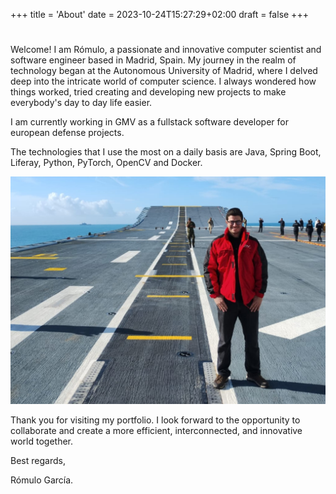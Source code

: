 +++
title = 'About'
date = 2023-10-24T15:27:29+02:00
draft = false
+++
#

Welcome! I am Rómulo, a passionate and innovative computer scientist and software engineer based in Madrid, Spain. My journey in the realm of technology began at the Autonomous University of Madrid, where I delved deep into the intricate world of computer science. I always wondered how things worked, tried creating and developing new projects to make everybody's day to day life easier.


I am currently working in GMV as a fullstack software developer for european defense projects.

The technologies that I use the most on a daily basis are Java, Spring Boot, Liferay, Python, PyTorch, OpenCV and Docker.

![Image](image.jpg)

Thank you for visiting my portfolio. I look forward to the opportunity to collaborate and create a more efficient, interconnected, and innovative world together.

Best regards,

Rómulo García.

